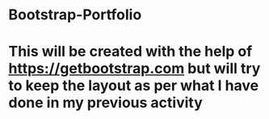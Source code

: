 # Bootstrap-Portfolio
# This will be created with the help of https://getbootstrap.com but will try to keep the layout as per what I have done in my previous activity
